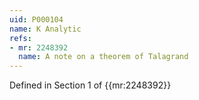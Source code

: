```yaml
---
uid: P000104
name: K Analytic
refs:
- mr: 2248392
  name: A note on a theorem of Talagrand
---
```

Defined in Section 1 of {{mr:2248392}}
